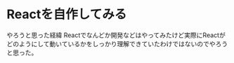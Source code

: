 <h1>
    Reactを自作してみる
</h1>
<p>
    やろうと思った経緯
    Reactでなんどか開発などはやってみたけど実際にReactがどのようにして動いているかをしっかり理解できていたわけではないのでやろうと思った。
</p>